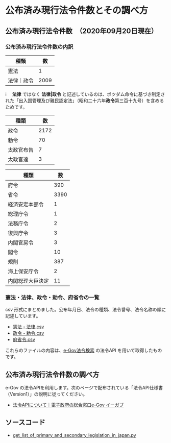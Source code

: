 # 公布済み現行法令件数とその調べ方

## 公布済み現行法令件数　（2020年09月20日現在）

### 公布済み現行法令件数の内訳


| 種類 | 数 |
----|---- 
| 憲法 | 1 |
| 法律｜政令 | 2009 |

 :information_source: 　**法律** ではなく **法律|政令** と記述しているのは、ポツダム命令に基づき制定された「出入国管理及び難民認定法」（昭和二十六年**政令**第三百十九号）を含めるためです。



| 種類 | 数 |
----|---- 
| 政令 | 2172 |
| 勅令 | 70 |
| 太政官布告 | 7 |
| 太政官達 | 3 |

 
| 種類 | 数 |
----|---- 
|府令| 390|
|省令|3390|
|経済安定本部令|   1|
|総理庁令|   1|
|法務庁令|   2|
|復興庁令|   3|
|内閣官房令|   3|
|閣令|  10|
|規則| 387|
|海上保安庁令|   2|
|内閣総理大臣決定|  11|


### 憲法・法律、政令・勅令、府省令の一覧

csv 形式にまとめました。公布年月日、法令の種類、法令番号、法令名称の順に記述しています。
 
 - [憲法・法律.csv](憲法・法律.csv)
 - [政令・勅令.csv](政令・勅令.csv)
 - [府省令.csv](府省令.csv)
 
 これらのファイルの内容は、[e-Gov法令検索](https://elaws.e-gov.go.jp/search/elawsSearch/elaws_search/lsg0100/) の法令API を用いて取得したものです。
 

 
## 公布済み現行法令件数の調べ方

e-Gov の法令APIを利用します。次のページで配布されている「法令API仕様書（Version1）」の説明に従ってください。

-  [法令APIについて｜電子政府の総合窓口e-Gov イーガブ](https://www.e-gov.go.jp/elaws/interface_api/index.html)
 
## ソースコード

- [get_list_of_primary_and_secondary_legislation_in_japan.py](get_list_of_primary_and_secondary_legislation_in_japan.py)
